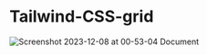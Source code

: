 # Tailwind-CSS-grid
![Screenshot 2023-12-08 at 00-53-04 Document](https://github.com/JavaScriptOstad/Tailwind-CSS-grid/assets/73139993/5b0e5314-9036-41e3-bc95-c53f0d8c4a94)
